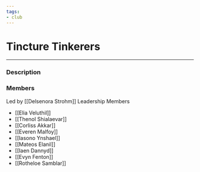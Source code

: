 ```yaml
---
tags:
- club
---
```

# Tincture Tinkerers
---
### Description

### Members
Led by [[Delsenora Strohm]]
Leadership
Members
- [[Elia Veluthil]]
- [[Thenol Shialaevar]]
- [[Corliss Akkar]]
- [[Everen Malfoy]]
- [[Iasono Ynshael]]
- [[Mateos Elanil]]
- [[Iaen Dannyd]]
- [[Evyn Fenton]]
- [[Rotheloe Samblar]]